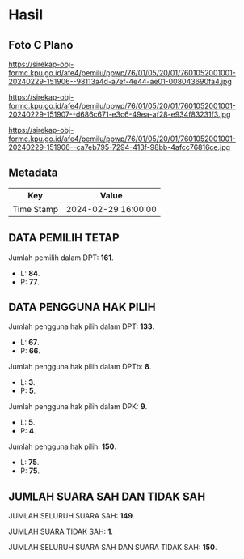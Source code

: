# Hasil

## Foto C Plano

https://sirekap-obj-formc.kpu.go.id/afe4/pemilu/ppwp/76/01/05/20/01/7601052001001-20240229-151906--98113a4d-a7ef-4e44-ae01-008043690fa4.jpg

https://sirekap-obj-formc.kpu.go.id/afe4/pemilu/ppwp/76/01/05/20/01/7601052001001-20240229-151907--d686c671-e3c6-49ea-af28-e934f83231f3.jpg

https://sirekap-obj-formc.kpu.go.id/afe4/pemilu/ppwp/76/01/05/20/01/7601052001001-20240229-151906--ca7eb795-7294-413f-98bb-4afcc76816ce.jpg


## Metadata

| Key        | Value               |
| ---------- | ------------------- |
| Time Stamp | 2024-02-29 16:00:00 |


## DATA PEMILIH TETAP

Jumlah pemilih dalam DPT: **161**.
 * L: **84**.
 * P: **77**.

## DATA PENGGUNA HAK PILIH

Jumlah pengguna hak pilih dalam DPT: **133**.
 * L: **67**.
 * P: **66**.

Jumlah pengguna hak pilih dalam DPTb: **8**.
 * L: **3**.
 * P: **5**.

Jumlah pengguna hak pilih dalam DPK: **9**.
 * L: **5**.
 * P: **4**.

Jumlah pengguna hak pilih: **150**.
 * L: **75**.
 * P: **75**.

## JUMLAH SUARA SAH DAN TIDAK SAH

JUMLAH SELURUH SUARA SAH: **149**.

JUMLAH SUARA TIDAK SAH: **1**.

JUMLAH SELURUH SUARA SAH DAN SUARA TIDAK SAH: **150**.


